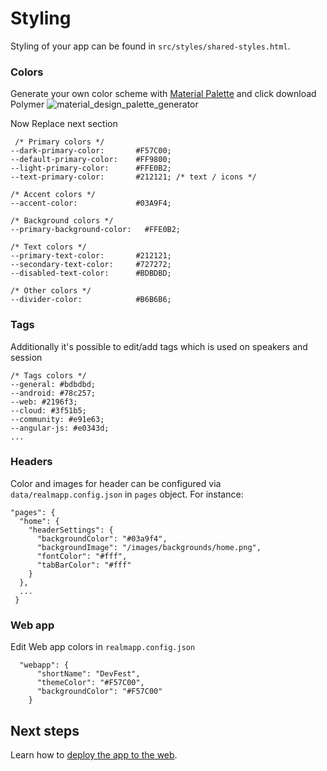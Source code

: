 # Styling

Styling of your app can be found in `src/styles/shared-styles.html`.
 
### Colors
Generate your own color scheme with [Material Palette][Material Palette]
and click download Polymer
![material_design_palette_generator](https://cloud.githubusercontent.com/assets/2954281/17750340/a02f8e76-64ca-11e6-80f0-53392b30f89a.png)

Now Replace next section
```
 /* Primary colors */
--dark-primary-color:       #F57C00;
--default-primary-color:    #FF9800;
--light-primary-color:      #FFE0B2;
--text-primary-color:       #212121; /* text / icons */

/* Accent colors */
--accent-color:             #03A9F4;

/* Background colors */
--primary-background-color:   #FFE0B2;

/* Text colors */
--primary-text-color:       #212121;
--secondary-text-color:     #727272;
--disabled-text-color:      #BDBDBD;

/* Other colors */
--divider-color:            #B6B6B6;

```


### Tags

Additionally it's possible to edit/add tags which is used on speakers and session
```
/* Tags colors */
--general: #bdbdbd;
--android: #78c257;
--web: #2196f3;
--cloud: #3f51b5;
--community: #e91e63;
--angular-js: #e0343d;
... 
```


### Headers

Color and images for header can be configured via `data/realmapp.config.json`
in `pages` object. For instance:
```
"pages": {
  "home": {
    "headerSettings": {
      "backgroundColor": "#03a9f4",
      "backgroundImage": "/images/backgrounds/home.png",
      "fontColor": "#fff",
      "tabBarColor": "#fff"
    }
  },
  ...
 }
```

### Web app

Edit Web app colors in `realmapp.config.json`
```
  "webapp": {
      "shortName": "DevFest",
      "themeColor": "#F57C00",
      "backgroundColor": "#F57C00"
    }
```

## Next steps

Learn how to [deploy the app to the web](deploy.md).

[Material Palette]: https://www.materialpalette.com/
